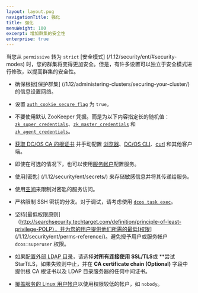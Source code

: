 ```yaml
---
layout: layout.pug
navigationTitle: 强化
title: 强化
menuWeight: 100
excerpt: 增加群集的安全性
enterprise: true
---
```

<!-- The source repository for this topic is https://github.com/dcos/dcos-docs-site -->


当您从 `permissive` 转为 `strict` [安全模式] (/1.12/security/ent/#security-modes) 时，您的群集将变得更加安全。但是，有许多设置可以独立于安全模式进行修改，以提高群集的安全性。

- 确保根据[保护群集] (/1.12/administering-clusters/securing-your-cluster/)的信息设置网络。

- <a name="secure-flag"></a>设置 [`auth_cookie_secure_flag`](/1.12/installing/production/advanced-configuration/configuration-reference/#auth-cookie-secure-flag-enterprise) 为 `true`。

- <a name="zk"></a>不要使用默认 ZooKeeper 凭据。而是为以下内容指定长的随机值：[`zk_super_credentials`](/1.12/installing/production/advanced-configuration/configuration-reference/#zk-super-credentials-enterprise)、[`zk_master_credentials`](/1.12/installing/production/advanced-configuration/configuration-reference/#zk-master-credentials-enterprise) 和 [`zk_agent_credentials`](/1.12/installing/production/advanced-configuration/configuration-reference/#zk-agent-credentials-enterprise)。

- [获取 DC/OS CA 的根证书](/1.12/security/ent/tls-ssl/get-cert/#oob) 并手动配置 [浏览器](/1.12/security/ent/tls-ssl/ca-trust-browser/)、[DC/OS CLI](/1.12/security/ent/tls-ssl/ca-trust-cli/)、[curl](/1.12/security/ent/tls-ssl/ca-trust-curl/) 和其他客户端。

- 即使在可选的情况下，也可以使用[服务帐户](/1.12/security/ent/service-auth/)配置服务。

- 使用[密匙] (/1.12/security/ent/secrets/) 来存储敏感信息并将其传递给服务。

- 使用[空间](/1.12//security/ent/#spaces)来限制对密匙的服务访问。

- 严格限制 SSH 密钥的分发。对于调试，请考虑使用 [`dcos task exec`](/1.12/monitoring/debugging/)。

- 坚持[最低权限原则]（http://searchsecurity.techtarget.com/definition/principle-of-least-privilege-POLP），并为您的用户提供他们所需的最低[权限] (/1.12/security/ent/perms-reference/)。避免授予用户或服务帐户 `dcos:superuser` 权限。

- 如果[配置外部 LDAP 目录](/1.12/security/ent/ldap/ldap-conn/)，请选择**对所有连接使用 SSL/TLS**或 **尝试 StarTtLS，如果失败则中止，并在 **CA certificate chain (Optional)** 字段中提供根 CA 根证书以及 LDAP 目录服务器的任何中间证书。

- [覆盖服务的 Linux 用户帐户](/1.12/security/ent/users-groups/config-linux-user/)以使用权限较低的帐户，如 `nobody`。
